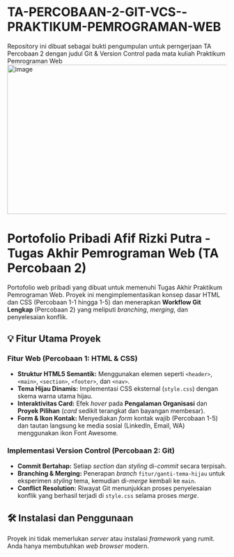 # TA-PERCOBAAN-2-GIT-VCS--PRAKTIKUM-PEMROGRAMAN-WEB
Repository ini dibuat sebagai bukti pengumpulan untuk perngerjaan TA Percobaan 2 dengan judul Git &amp; Version Control pada mata kuliah Praktikum Pemrograman Web
<img width="1071" height="344" alt="image" src="https://github.com/user-attachments/assets/aa5c84cd-df6b-4eb3-af48-18c20cd62945" />

# Portofolio Pribadi Afif Rizki Putra - Tugas Akhir Pemrograman Web (TA Percobaan  2)

Portofolio web pribadi yang dibuat untuk memenuhi Tugas Akhir Praktikum Pemrograman Web. Proyek ini mengimplementasikan konsep dasar HTML dan CSS (Percobaan 1-1 hingga 1-5) dan menerapkan **Workflow Git Lengkap** (Percobaan 2) yang meliputi *branching*, *merging*, dan penyelesaian konflik.

## 💡 Fitur Utama Proyek

### Fitur Web (Percobaan 1: HTML & CSS)
- **Struktur HTML5 Semantik:** Menggunakan elemen seperti `<header>`, `<main>`, `<section>`, `<footer>`, dan `<nav>`.
- **Tema Hijau Dinamis:** Implementasi CSS eksternal (`style.css`) dengan skema warna utama hijau.
- **Interaktivitas Card:** Efek *hover* pada **Pengalaman Organisasi** dan **Proyek Pilihan** (*card* sedikit terangkat dan bayangan membesar).
- **Form & Ikon Kontak:** Menyediakan *form* kontak wajib (Percobaan 1-5) dan tautan langsung ke media sosial (LinkedIn, Email, WA) menggunakan ikon Font Awesome.

### Implementasi Version Control (Percobaan 2: Git)
- **Commit Bertahap:** Setiap *section* dan *styling* di-*commit* secara terpisah.
- **Branching & Merging:** Penerapan *branch* `fitur/ganti-tema-hijau` untuk eksperimen *styling* tema, kemudian di-*merge* kembali ke `main`.
- **Conflict Resolution:** Riwayat Git menunjukkan proses penyelesaian konflik yang berhasil terjadi di `style.css` selama proses *merge*.

## 🛠️ Instalasi dan Penggunaan

Proyek ini tidak memerlukan *server* atau instalasi *framework* yang rumit. Anda hanya membutuhkan *web browser* modern.


